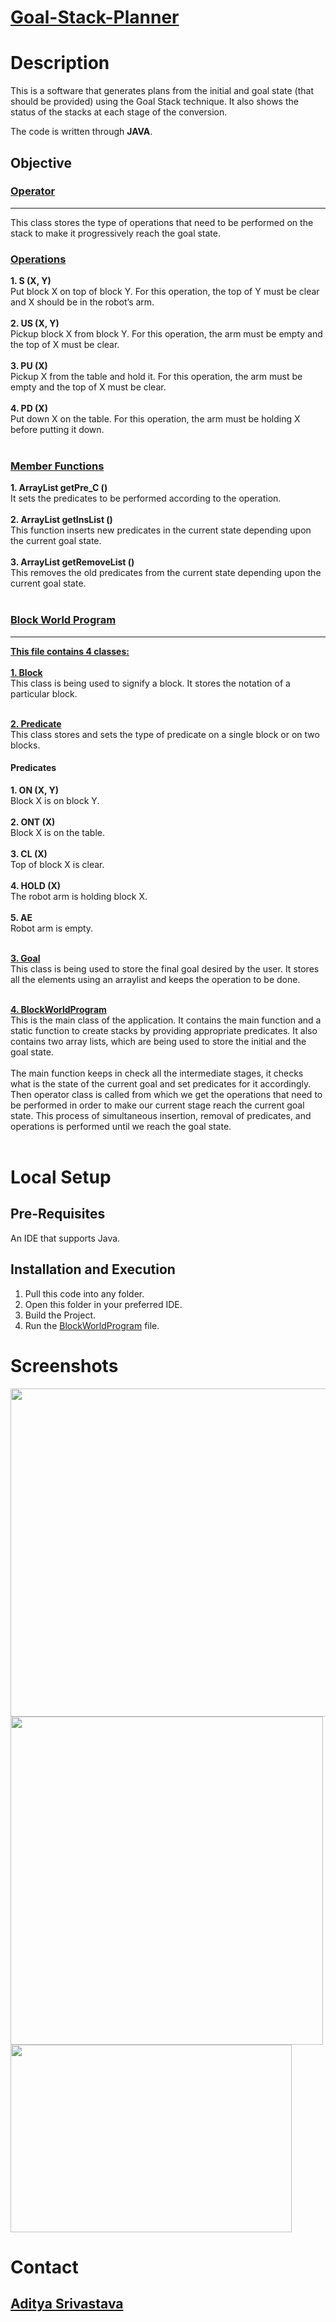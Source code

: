 # <ins>**Goal-Stack-Planner**</ins>
# Description
This is a software that generates plans from the initial and goal state (that should be provided) using the Goal Stack technique. It also shows the status of the stacks at each stage of the conversion. 

The code is written through **JAVA**.

## Objective

### [Operator](https://github.com/blank0826/Goal-Stack-Planner/blob/master/Operator.java)
----
This class stores the type of operations that need to be performed on the stack to make it progressively reach the goal state.<br/>
### **<ins>Operations</ins>**
 **1. S (X, Y)<br/>**
  Put block X on top of block Y. For this operation, the top of Y must be clear and X should be in the robot’s arm. <br/><br/>
  **2. US (X, Y) <br/>**
  Pickup block X from block Y. For this operation, the arm must be empty and the top of X must be clear.<br/><br/>
  **3. PU (X) <br/>**
  Pickup X from the table and hold it. For this operation, the arm must be empty and the top of X must be clear.<br/><br/>
  **4. PD (X) <br/>**
  Put down X on the table. For this operation, the arm must be holding X before putting it down. <br/><br/>

### **<ins>Member Functions</ins>**
  **1. ArrayList<Predicate> getPre_C ()**<br/>
  It sets the predicates to be performed according to the operation.<br/><br/>
  **2.  ArrayList<Predicate> getInsList ()**<br/>
  This function inserts new predicates in the current state depending upon the current goal state.<br/><br/>
  **3.  ArrayList<Predicate> getRemoveList ()**<br/>
  This removes the old predicates from the current state depending upon the current goal state.<br/><br/>


### [Block World Program](https://github.com/blank0826/Goal-Stack-Planner/blob/master/BlockWorldProgram.java)
----
  **<ins>This file contains 4 classes:</ins>** <br /><br />
  **<ins>1. Block**</ins><br/>
  This class is being used to signify a block. It stores the notation of a particular block.<br/><br/>
  
  **<ins>2. Predicate**</ins><br/>
  This class stores and sets the type of predicate on a single block or on two blocks.<br/>
  
  #### **Predicates**<br/>
   **1.	ON (X, Y)**<br/>
    Block X is on block Y.<br/><br/>
   **2.	ONT (X)**<br/>
    Block X is on the table.<br/><br/>
   **3.	CL (X)**<br/>
    Top of block X is clear.<br/><br/>
   **4.	HOLD (X)**<br/>
    The robot arm is holding block X.<br/><br/>
   **5.	AE**<br/>
    Robot arm is empty.<br/><br/>

  
  **<ins>3. Goal**</ins><br/>
  This class is being used to store the final goal desired by the user. It stores all the elements using an arraylist and keeps the operation to be done.<br/><br/>
  
  **<ins>4. BlockWorldProgram**</ins><br/>
  This is the main class of the application. It contains the main function and a static function to create stacks by providing appropriate predicates. It also contains two array   lists, which are being used to store the initial and the goal state. <br/><br/>
  The main function keeps in check all the intermediate stages, it checks what is the state of the current goal and set predicates for it accordingly. Then operator class is       called from which we get the operations that need to be performed in order to make our current stage reach the current goal state. This process of simultaneous insertion,       removal of predicates, and operations is performed until we reach the goal state.<br/><br/>

# Local Setup

## Pre-Requisites
An IDE that supports Java.
## Installation and Execution
1. Pull this code into any folder.<br />
2. Open this folder in your preferred IDE.<br />
3. Build the Project.<br />
4. Run the [BlockWorldProgram](https://github.com/blank0826/Goal-Stack-Planner/blob/master/BlockWorldProgram.java) file.<br />

# Screenshots
<img src="https://user-images.githubusercontent.com/33955028/141425506-8601c350-959c-4e2f-8e59-efdac7d18b87.png" width="600" height="525">
<img src="https://user-images.githubusercontent.com/33955028/141425549-3ab7c648-cf70-43b5-be1e-e1533cffff84.png" width="500" height="525">
<img src="https://user-images.githubusercontent.com/33955028/141425600-a3cbab38-f1c5-4f2e-b890-e3838464e2c8.png" width="450" height="300">


# Contact
## [Aditya Srivastava](mailto:aditya26052002@gmail.com?subject=GitHub)
